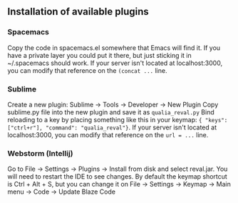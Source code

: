 ## Installation of available plugins

### Spacemacs
Copy the code in spacemacs.el somewhere that Emacs will find it. If you have a
 private layer you could put it there, but just sticking it in
~/.spacemacs should work.
If your server isn't located at localhost:3000, you can modify that
reference on the `(concat ...` line.

### Sublime
Create a new plugin: Sublime -> Tools -> Developer -> New Plugin
Copy sublime.py file into the new plugin and save it as `qualia_reval.py`
Bind reloading to a key by placing something like this in your keymap:
`{ "keys": ["ctrl+r"], "command": "qualia_reval"}`.
If your server isn't located at localhost:3000, you can modify that
reference on the `url = ...` line.

### Webstorm (Intellij)
Go to File -> Settings -> Plugins -> Install from disk and select
reval.jar. You will need to restart the IDE to see changes. By default
the keymap shortcut is Ctrl + Alt + S, but you can change it on
File -> Settings -> Keymap -> Main menu -> Code -> Update Blaze Code
